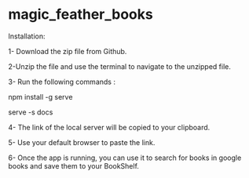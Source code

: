 # magic_feather_books

Installation: 

1- Download the zip file from Github. 

2-Unzip the file and use the terminal to navigate to the unzipped file. 

3- Run the following commands : 

npm install -g serve

serve -s docs 

4- The link of the local server will be copied to your clipboard.

5- Use your default browser to paste the link. 

6- Once the app is running, you can use it to search for books in google books and save them to your BookShelf.
